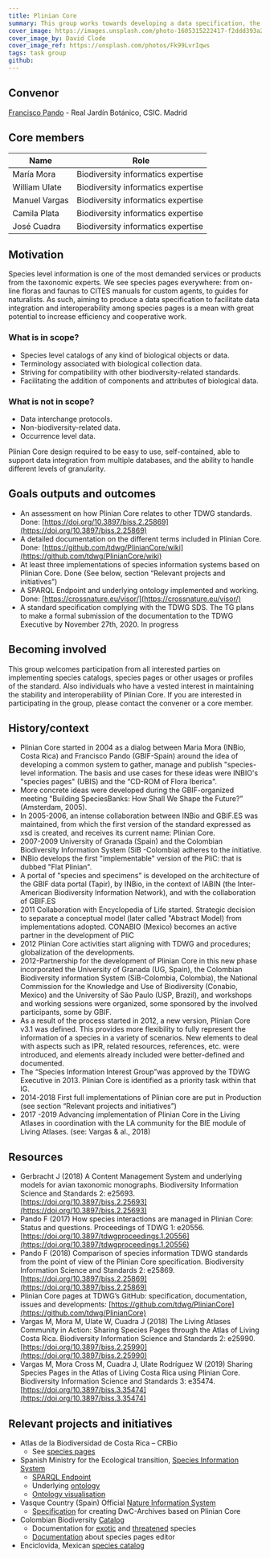 ```yaml
---
title: Plinian Core
summary: This group works towards developing a data specification, the Plinian Core, that can be used to describe different aspects of biological species information. By "biological species information" all kinds of properties or traits related to taxa, including biological and non-biological traits are within scope. Thus, for instance, terms pertaining to descriptions, legal aspects, conservation, management, demography, nomenclature, and related resources are incorporated. The Plinian Core’s aim is to facilitate the exchange of information about species and higher taxa, covering biological and non-biological aspects pertaining to all taxonomic groups.
cover_image: https://images.unsplash.com/photo-1605315222417-f2ddd393a2e9
cover_image_by: David Clode
cover_image_ref: https://unsplash.com/photos/Fk99LvrIqws
tags: task group
github:
---
```


## Convenor  

[Francisco Pando](pando@rjb.csic.es) - Real Jardín Botánico, CSIC. Madrid

## Core members  

Name | Role
--- | ---
María Mora | Biodiversity informatics expertise
William Ulate | Biodiversity informatics expertise
Manuel Vargas | Biodiversity informatics expertise
Camila Plata | Biodiversity informatics expertise
José Cuadra | Biodiversity informatics expertise

## Motivation

Species level information is one of the most demanded services or products from the taxonomic experts. 
We see species pages everywhere: from on-line floras and faunas to CITES manuals for custom agents, to guides for naturalists. As such, aiming to produce a data specification to facilitate data integration and interoperability among species pages is a mean with great potential to increase efficiency and cooperative work.

### What is in scope?

* Species level catalogs of any kind of biological objects or data.
* Terminology associated with biological collection data.
* Striving for compatibility with other biodiversity-related standards.
* Facilitating the addition of components and attributes of biological data.

### What is not in scope?

* Data interchange protocols.
* Non-biodiversity-related data.
* Occurrence level data.
 
Plinian Core design required to be easy to use, self-contained, able to support data integration from multiple databases, and the ability to handle different levels of granularity.

## Goals outputs and outcomes

* An assessment on how Plinian Core relates to other TDWG standards. Done: [https://doi.org/10.3897/biss.2.25869](https://doi.org/10.3897/biss.2.25869)
* A detailed documentation on the different terms included in Plinian Core. Done: [https://github.com/tdwg/PlinianCore/wiki](https://github.com/tdwg/PlinianCore/wiki)
* At least three implementations of species information systems based on Plinian Core. Done (See below, section “Relevant projects and initiatives”)
* A SPARQL Endpoint and underlying ontology implemented and working. Done: [https://crossnature.eu/visor/](https://crossnature.eu/visor/)
* A standard specification complying with the TDWG SDS. The TG plans to make a formal submission of the documentation to the TDWG Executive by November 27th, 2020. In progress

## Becoming involved

This group welcomes participation from all interested parties on implementing species catalogs, species pages or other usages or profiles of the standard. Also individuals who have a vested interest in maintaining the stability and interoperability of Plinian Core. 
If you are interested in participating in the group, please contact the convener or a core member.

## History/context

* Plinian Core started in 2004 as a dialog between Maria Mora (INBio, Costa Rica) and Francisco Pando (GBIF-Spain) around the idea of developing a common system to gather, manage and publish "species-level information. The basis and use cases for these ideas were INBIO's "species pages" (UBIS) and the “CD-ROM of Flora Iberica".
* More concrete ideas were developed during the GBIF-organized meeting "Building SpeciesBanks: How Shall We Shape the Future?” (Amsterdam, 2005).
* In 2005-2006, an intense collaboration between INBio and GBIF.ES was maintained, from which the first version of the standard expressed as xsd is created, and receives its current name: Plinian Core.
* 2007-2009 University of Granada (Spain) and the Colombian Biodiversity Information System (SiB -Colombia) adheres to the initiative.
* INBio develops the first "implementable" version of the PliC: that is dubbed "Flat Plinian".
* A portal of "species and specimens" is developed on the architecture of the GBIF data portal (Tapir), by INBio, in the context of IABIN (the Inter-American Biodiversity Information Network), and with the collaboration of GBIF.ES
* 2011 Collaboration with Encyclopedia of Life started. Strategic decision to separate a conceptual model (later called "Abstract Model) from implementations adopted. CONABIO (Mexico) becomes an active partner in the development of PliC
* 2012 Plinian Core activities start aligning with TDWG and procedures; globalization of the developments. 
* 2012-Partnership for the development of Plinian Core in this new phase incorporated the University of Granada (UG, Spain), the Colombian Biodiversity information System (SiB-Colombia, Colombia), the National Commission for the Knowledge and Use of Biodiversity (Conabio, Mexico) and the University of São Paulo (USP, Brazil), and workshops and working sessions were organized, some sponsored by the involved participants, some by GBIF.
* As a result of the process started in 2012, a new version, Plinian Core v3.1 was defined. This provides more flexibility to fully represent the information of a species in a variety of scenarios. New elements to deal with aspects such as IPR, related resources, references, etc. were introduced, and elements already included were better-defined and documented.
* The “Species Information Interest Group”was approved by the TDWG Executive in 2013. Plinian Core is identified as a priority task within that IG.
* 2014-2018 First full implementations of Plinian core are put in Production (see section “Relevant projects and initiatives”)
* 2017 -2019 Advancing implementation of Plinian Core in the Living Atlases in coordination with the LA community for the BIE module of Living Atlases.  (see: Vargas & al., 2018)

## Resources

* Gerbracht J (2018) A Content Management System and underlying models for avian taxonomic monographs. Biodiversity Information Science and Standards 2: e25693. [https://doi.org/10.3897/biss.2.25693](https://doi.org/10.3897/biss.2.25693)
* Pando F (2017) How species interactions are managed in Plinian Core: Status and questions. Proceedings of TDWG 1: e20556. [https://doi.org/10.3897/tdwgproceedings.1.20556](https://doi.org/10.3897/tdwgproceedings.1.20556)
* Pando F (2018) Comparison of species information TDWG standards from the point of view of the Plinian Core specification. Biodiversity Information Science and Standards 2: e25869. [https://doi.org/10.3897/biss.2.25869](https://doi.org/10.3897/biss.2.25869)
* Plinian Core pages at TDWG’s GitHub: specification, documentation, issues and developments: [https://github.com/tdwg/PlinianCore](https://github.com/tdwg/PlinianCore)
* Vargas M, Mora M, Ulate W, Cuadra J (2018) The Living Atlases Community in Action: Sharing Species Pages through the Atlas of Living Costa Rica. Biodiversity Information Science and Standards 2: e25990. [https://doi.org/10.3897/biss.2.25990](https://doi.org/10.3897/biss.2.25990)
* Vargas M, Mora Cross M, Cuadra J, Ulate Rodríguez W (2019) Sharing Species Pages in the Atlas of Living Costa Rica using Plinian Core. Biodiversity Information Science and Standards 3: e35474.  [https://doi.org/10.3897/biss.3.35474](https://doi.org/10.3897/biss.3.35474)


## Relevant projects and initiatives  

* Atlas de la Biodiversidad de Costa Rica – CRBio
    * See [species pages](http://www.crbio.cr/crbio/?page_id=61&lang=en)
* Spanish Ministry for the Ecological transition, [Species Information System](https://www.miteco.gob.es/es/biodiversidad/servicios/banco-datos-naturaleza/Eidos_acceso.aspx)
    * [SPARQL Endpoint](https://crossnature.eu/visor/)
    * Underlying [ontology](https://datos.iepnb.es/def/sector-publico/medio-ambiente/pliniancore/)
    * [Ontology visualisation](http://www.visualdataweb.de/webvowl/#iri=https://datos.iepnb.es/def/sector-publico/medio-ambiente/pliniancore/3.0.0)
* Vasque Country (Spain) Official [Nature Information System](https://www.ivap.euskadi.eus/contenidos/ds_informes_estudios/plinian_core/eu_def/adjuntos/plinian.pdf)
    * [Specification](https://opendata.euskadi.eus/catalogo/-/txostenak-ikerketak/euskadiko-naturari-buruzko-informazio-sisteman-jasota-dauden-espezieak-deskribatzen-dituen-informazioa/) for creating DwC-Archives based on Plinian Core
* Colombian Biodiversity [Catalog](https://catalogo.biodiversidad.co/)
    * Documentation for [exotic](http://repository.humboldt.org.co/handle/20.500.11761/9691) and [threatened](http://repository.humboldt.org.co/handle/20.500.11761/9690) species
    * [Documentation](http://repository.humboldt.org.co/handle/20.500.11761/9689) about species pages editor
* Enciclovida, Mexican [species catalog](https://enciclovida.mx/)

